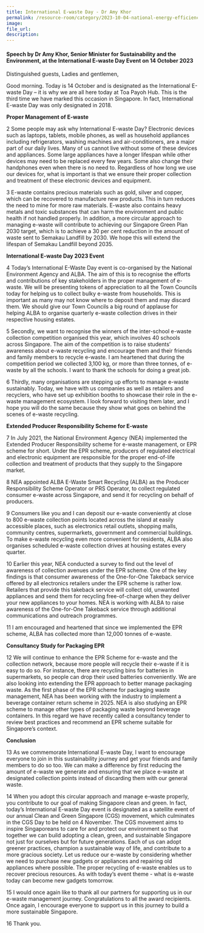 ```yaml
---
title: International E-waste Day - Dr Amy Khor
permalink: /resource-room/category/2023-10-04-national-energy-efficiency-conference
image:
file_url:
description: 
---
```


#### Speech by Dr Amy Khor, Senior Minister for Sustainability and the Environment, at the International E-waste Day Event on 14 October 2023

Distinguished guests, 
Ladies and gentlemen, 

 Good morning. Today is 14 October and is designated as the International E-waste Day – it is why we are all here today  at Toa Payoh Hub. This is the third time we have marked this occasion in Singapore. In fact, International E-waste Day was only designated in 2018. 

**Proper Management of E-waste**

2 Some people may ask why International E-waste Day? Electronic devices such as laptops, tablets, mobile phones, as well as household appliances including refrigerators, washing machines and air-conditioners, are a major part of our daily lives. Many of us cannot live without some of these devices and appliances. Some large appliances have a longer lifespan while other devices may need to be replaced every few years. Some also change their handphones even when there is no need to. Regardless of how long we use our devices for, what is important is that we ensure their proper collection and treatment of these electronic devices and equipment. 

3 E-waste contains precious materials such as gold, silver and copper, which can be recovered to manufacture new products. This in turn reduces the need to mine for more raw materials. E-waste also contains heavy metals and toxic substances that can harm the environment and public health if not handled properly. In addition, a more circular approach to managing e-waste will contribute to achieving our Singapore Green Plan 2030 target, which is to achieve a 30 per cent reduction in the amount of waste sent to Semakau Landfill by 2030. We hope this will extend the lifespan of Semakau Landfill beyond 2035.

**International E-waste Day 2023 Event**

4 Today’s International E-Waste Day event is co-organised by the National Environment Agency and ALBA. The aim of this is to recognise the efforts and contributions of key stakeholders in the proper management of e-waste. We will be presenting tokens of appreciation to all the Town Councils today for helping us to collect bulky e-waste from households. This is important as many may not know where to deposit them and may discard them. We should give our Town Councils a big round of applause for helping ALBA to organise quarterly e-waste collection drives in their respective housing estates. 

5 Secondly, we want to recognise the winners of the inter-school e-waste collection competition organised this year, which involves 40 schools across Singapore. The aim of the competition is to raise students’ awareness about e-waste recycling and encourage them and their friends and family members to recycle e-waste. I am heartened that during the competition period we collected 3,100 kg, or more than three tonnes, of e-waste by all the schools. I want to thank the schools for doing a great job.  

6 Thirdly, many organisations are stepping up efforts to manage e-waste sustainably. Today, we have with us companies as well as retailers and recyclers, who have set up exhibition booths to showcase their role in the e-waste management ecosystem. I look forward to visiting them later, and I hope you will do the same because they show what goes on behind the scenes of e-waste recycling. 

**Extended Producer Responsibility Scheme for E-waste**

7 In July 2021, the National Environment Agency (NEA) implemented the Extended Producer Responsibility scheme for e-waste management, or EPR scheme for short. Under the EPR scheme, producers of regulated electrical and electronic equipment are responsible for the proper end-of-life collection and treatment of products that they supply to the Singapore market. 

8 NEA appointed ALBA E-Waste Smart Recycling (ALBA) as the Producer Responsibility Scheme Operator or PRS Operator, to collect regulated consumer e-waste across Singapore, and send it for recycling on behalf of producers. 

9 Consumers like you and I can deposit our e-waste conveniently at close to 800 e-waste collection points located across the island at easily accessible places, such as electronics retail outlets, shopping malls, community centres, supermarkets, government and commercial buildings. To make e-waste recycling even more convenient for residents, ALBA also organises scheduled e-waste collection drives at housing estates every quarter. 

10 Earlier this year, NEA conducted a survey to find out the level of awareness of collection avenues under the EPR scheme. One of the key findings is that consumer awareness of the One-for-One Takeback service offered by all electronics retailers under the EPR scheme is rather low. Retailers that provide this takeback service will collect old, unwanted appliances and send them for recycling free-of-charge when they deliver your new appliances to your homes. NEA is working with ALBA to raise awareness of the One-for-One Takeback service through additional communications and outreach programmes.

11 I am encouraged and heartened that since we implemented the EPR scheme, ALBA has collected more than 12,000 tonnes of e-waste.

**Consultancy Study for Packaging EPR**

12 We will continue to enhance the EPR Scheme for e-waste and the collection network, because more people will recycle their e-waste if it is easy to do so. For instance, there are recycling bins for batteries in supermarkets, so people can drop their used batteries conveniently. We are also looking into extending the EPR approach to better manage packaging waste. As the first phase of the EPR scheme for packaging waste management, NEA has been working with the industry to implement a beverage container return scheme in 2025. NEA is also studying an EPR scheme to manage other types of packaging waste beyond beverage containers. In this regard we have recently called a consultancy tender to review best practices and recommend an EPR scheme suitable for Singapore’s context.

**Conclusion**

13 As we commemorate International E-waste Day, I want to encourage everyone to join in this sustainability journey and get your friends and family members to do so too. We can make a difference by first reducing the amount of e-waste we generate and ensuring that we place e-waste at designated collection points instead of discarding them with our general waste. 

14 When you adopt this circular approach and manage e-waste properly, you contribute to our goal of making Singapore clean and green. In fact, today’s International E-waste Day event is designated as a satellite event of our annual Clean and Green Singapore (CGS) movement, which culminates in the CGS Day to be held on 4 November. The CGS movement aims to inspire Singaporeans to care for and protect our environment so that together we can build adopting a clean, green, and sustainable Singapore not just for ourselves but for future generations. Each of us can adopt greener practices, champion a sustainable way of life, and contribute to a more gracious society. Let us reduce our e-waste by considering whether we need to purchase new gadgets or appliances and repairing old appliances where possible. The proper recycling of e-waste enables us to recover precious resources. As with today’s event theme - what is e-waste today can become new gadgets tomorrow.   

15 I would once again like to thank all our partners for supporting us in our e-waste management journey. Congratulations to all the award recipients. Once again, I encourage everyone to support us in this journey to build a more sustainable Singapore. 

16 Thank you. 
